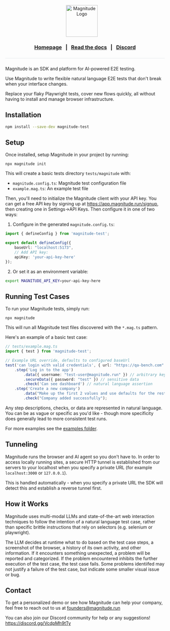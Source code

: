 <div align="center">
  <p>
    <img src="https://magnitude.run/logo.svg" alt="Magnitude Logo" width="100" style="vertical-align: middle; margin-right: 20px" />
  </p>

  <h3>
    <a href="https://magnitude.run/">Homepage</a> &nbsp;&nbsp;|&nbsp;&nbsp; 
    <a href="https://docs.magnitude.run/getting-started/introduction">Read the docs</a> &nbsp;&nbsp;|&nbsp;&nbsp; 
    <a href="https://discord.gg/VcdpMh9tTy">Discord</a>
  </h3>

  <hr style="height: 1px; border: none; background-color: #e1e4e8; margin: 24px 0;">
</div>

Magnitude is an SDK and platform for AI-powered E2E testing.

Use Magnitude to write flexible natural language E2E tests that don't break when your interface changes.

Replace your flaky Playwright tests, cover new flows quickly, all without having to install and manage browser infrastructure.

## Installation

```bash
npm install --save-dev magnitude-test
```

## Setup

Once installed, setup Magnitude in your project by running:
```
npx magnitude init
```
This will create a basic tests directory `tests/magnitude` with:
- `magnitude.config.ts`: Magnitude test configuration file
- `example.mag.ts`: An example test file

Then, you'll need to initialize the Magnitude client with your API key. You can get a free API key by signing up at https://app.magnitude.run/signup, then creating one in Settings->API Keys. Then configure it in one of two ways:

1. Configure in the generated `magnitude.config.ts`:
```ts
import { defineConfig } from 'magnitude-test';

export default defineConfig({
    baseUrl: "localhost:5173",
    // Add API key:
    apiKey: 'your-api-key-here'
});
```

2. Or set it as an environment variable:
```bash
export MAGNITUDE_API_KEY=your-api-key-here
```

## Running Test Cases

To run your Magnitude tests, simply run:
```
npx magnitude
```
This will run all Magnitude test files discovered with the `*.mag.ts` pattern.

Here's an example of a basic test case:
```ts
// tests/example.mag.ts
import { test } from 'magnitude-test';

// Example URL override, defaults to configured baseUrl
test('can login with valid credentials', { url: "https://qa-bench.com" })
    .step('Log in to the app')
        .data({ username: "test-user@magnitude.run" }) // arbitrary key/values
        .secureData({ password: "test" }) // sensitive data
        .check('Can see dashboard') // natural language assertion
    .step('Create a new company')
        .data("Make up the first 2 values and use defaults for the rest")
        .check("Company added successfully");
```

Any step descriptions, checks, or data are represented in natural language. You can be as vague or specific as you'd like - though more specificity does generally lead to more consistent test runs.

For more examples see the [examples folder](./examples).

## Tunneling

Magnitude runs the browser and AI agent so you don't have to. In order to access locally running sites, a secure HTTP tunnel is established from our servers to your localhost when you specify a private URL (for example `localhost:3000` or `127.0.0.1`).

This is handled automatically - when you specify a private URL the SDK will detect this and establish a reverse tunnel first.

## How it Works

Magnitude uses multi-modal LLMs and state-of-the-art web interaction techniques to follow the intention of a natural language test case, rather than specific brittle instructions that rely on selectors (e.g. selenium or playwright).

The LLM decides at runtime what to do based on the test case steps, a screenshot of the browser, a history of its own activity, and other information. If it encounters something unexpected, a problem will be reported and categorized. If the problem encountered inhibits the further execution of the test case, the test case fails. Some problems identiifed may not justify a failure of the test case, but indicate some smaller visual issue or bug.

## Contact

To get a personalized demo or see how Magnitude can help your company, feel free to reach out to us at founders@magnitude.run

You can also join our Discord community for help or any suggestions! https://discord.gg/VcdpMh9tTy
